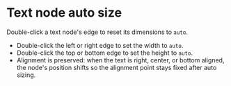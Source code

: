 # Text node auto size

Double-click a text node's edge to reset its dimensions to `auto`.

- Double-click the left or right edge to set the width to `auto`.
- Double-click the top or bottom edge to set the height to `auto`.
- Alignment is preserved: when the text is right, center, or bottom
  aligned, the node's position shifts so the alignment point stays fixed
  after auto sizing.
